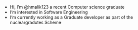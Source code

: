 - Hi, I’m @hmalik123 a recent Computer science graduate
- I’m interested in Software Engineering 
- I’m currently working as a Graduate developer as part of the nucleargradutes Scheme 

<!---
hmalik123/hmalik123 is a special repository because its `README.md` (this file) appears on your GitHub profile.
You can click the Preview link to take a look at your changes.
--->
